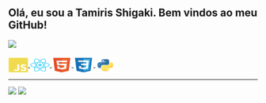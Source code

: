 
## Olá, eu sou a Tamiris Shigaki. Bem vindos ao meu GitHub!

<div>
  <a href="https://github.com/TamirisShigaki">
  <img height="180em" src="https://github-readme-stats.vercel.app/api?username=TamirisShigaki&show_icons=true&theme=jolly&include_all_commits=true&count_private=true"/>
</div>
  
  <div style="display: inline_block"><br>
  <img align="center" alt="Tami-Js" height="30" width="40" src="https://raw.githubusercontent.com/devicons/devicon/master/icons/javascript/javascript-plain.svg">
  <img align="center" alt="Tami-React" height="30" width="40" src="https://raw.githubusercontent.com/devicons/devicon/master/icons/react/react-original.svg">
  <img align="center" alt="Tami-HTML" height="30" width="40" src="https://raw.githubusercontent.com/devicons/devicon/master/icons/html5/html5-original.svg">
  <img align="center" alt="Tami-CSS" height="30" width="40" src="https://raw.githubusercontent.com/devicons/devicon/master/icons/css3/css3-original.svg">
  <img align="center" alt="Tami-Python" height="30" width="40" src="https://raw.githubusercontent.com/devicons/devicon/master/icons/python/python-original.svg">
</div>
<hr />
  <div>
  <a href="https://www.instagram.com/shigakii/" target="_blank"><img src="https://img.shields.io/badge/-Instagram-%23E4405F?style=for-the-badge&logo=instagram&logoColor=white" target="_blank"></a>
  <a href="https://www.linkedin.com/in/tamirisshigaki/" target="_blank"><img src="https://img.shields.io/badge/-LinkedIn-%230077B5?style=for-the-badge&logo=linkedin&logoColor=white" target="_blank"></a>
</div>
